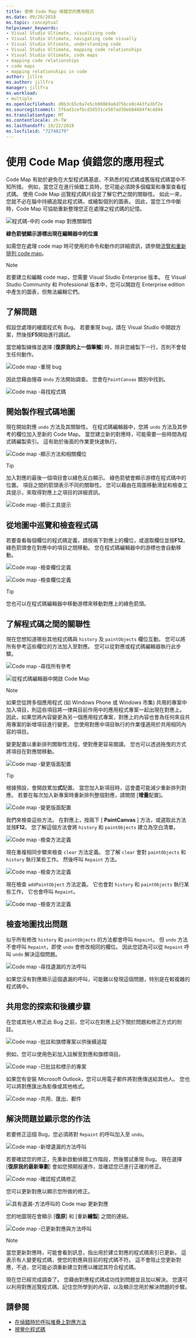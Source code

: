 ```yaml
---
title: 使用 Code Map 偵錯您的應用程式
ms.date: 09/28/2018
ms.topic: conceptual
helpviewer_keywords:
- Visual Studio Ultimate, visualizing code
- Visual Studio Ultimate, navigating code visually
- Visual Studio Ultimate, understanding code
- Visual Studio Ultimate, mapping code relationships
- Visual Studio Ultimate, code maps
- mapping code relationships
- code maps
- mapping relationships in code
author: jillre
ms.author: jillfra
manager: jillfra
ms.workload:
- multiple
ms.openlocfilehash: d0b3c65c0a7e5cb08869a6d756ce0c443fa3bf2e
ms.sourcegitcommit: 5f6ad1cefbcd3d531ce587ad30e684684f4c4d44
ms.translationtype: MT
ms.contentlocale: zh-TW
ms.lasthandoff: 10/22/2019
ms.locfileid: "72748279"
---
```

# <a name="use-code-maps-to-debug-your-applications"></a>使用 Code Map 偵錯您的應用程式

Code Map 有助於避免在大型程式碼基底、不熟悉的程式碼或舊版程式碼當中不知所措。 例如，當您正在進行偵錯工具時，您可能必須跨多個檔案和專案查看程式碼。 使用 Code Map 巡覽程式碼片段並了解它們之間的關聯性。 如此一來，您就不必在腦中持續追蹤此程式碼，或繪製個別的圖表。 因此，當您工作中斷時，Code Map 可協助重新整理您正在處理之程式碼的記憶。

![程式碼&#45;中的 code map 對應關聯性](../modeling/media/codemapstoryboardpaint.png)

**綠色箭號顯示游標出現在編輯器中的位置**

如需您在處理 code map 時可使用的命令和動作的詳細資訊，請參閱[流覽和重新排列 code map](../modeling/browse-and-rearrange-code-maps.md)。

> [!NOTE]
> 若要建立和編輯 code map，您需要 Visual Studio Enterprise 版本。 在 Visual Studio Community 和 Professional 版本中，您可以開啟在 Enterprise edition 中產生的圖表，但無法編輯它們。

## <a name="understand-the-problem"></a>了解問題
 假設您處理的繪圖程式有 Bug。 若要重現 bug，請在 Visual Studio 中開啟方案，然後按**F5**開始進行調試。

 當您繪製線條並選擇 [**復原我的上一個筆觸**] 時，除非您繪製下一行，否則不會發生任何動作。

 ![Code map &#45;重現 bug](../modeling/media/codemapstoryboardpaint0.png)

 因此您藉由搜尋 `Undo` 方法開始調查。 您會在`PaintCanvas` 類別中找到。

 ![Code map &#45;尋找程式碼](../modeling/media/codemapstoryboardpaint1.png)

## <a name="start-mapping-the-code"></a>開始製作程式碼地圖
 現在開始對應 `undo` 方法及其關聯性。 在程式碼編輯器中，您將 `undo` 方法及其參考的欄位加入至新的 Code Map。 當您建立新的對應時，可能需要一些時間為程式碼編製索引。 這有助於後面的作業更快速執行。

 ![Code map &#45;顯示方法和相關欄位](../modeling/media/codemapstoryboardpaint3.png)

> [!TIP]
> 加入對應的最後一個項目會以綠色反白顯示。 綠色箭號會顯示游標在程式碼中的位置。 項目之間的箭頭表示不同的關聯性。 您可以藉由在周圍移動滑鼠和檢查工具提示，來取得對應上之項目的詳細資訊。

 ![Code map &#45;顯示工具提示](../modeling/media/codemapstoryboardpaint4.png)

## <a name="navigate-and-examine-code-from-the-map"></a>從地圖中巡覽和檢查程式碼
 若要查看每個欄位的程式碼定義，請按兩下對應上的欄位，或選取欄位並按**F12**。 綠色箭頭會在對應中的項目之間移動。 您在程式碼編輯器中的游標也會自動移動。

 ![Code map &#45;檢查欄位定義](../modeling/media/codemapstoryboardpaint5.png)

 ![Code map &#45;檢查欄位定義](../modeling/media/codemapstoryboardpaint5a.png)

> [!TIP]
> 您也可以在程式碼編輯器中移動游標來移動對應上的綠色箭頭。

## <a name="understand-relationships-between-pieces-of-code"></a>了解程式碼之間的關聯性
 現在您想知道哪些其他程式碼與 `history` 及 `paintObjects` 欄位互動。 您可以將所有參考這些欄位的方法加入至對應。 您可以從對應或程式碼編輯器執行此步驟。

 ![Code map &#45;尋找所有參考](../modeling/media/codemapstoryboardpaint6.png)

 ![從程式碼編輯器中開啟 Code Map](../modeling/media/codemapstoryboardpaint6a.png)

> [!NOTE]
> 如果您從跨多個應用程式 (如 Windows Phone 或 Windows 市集) 共用的專案中加入項目，則這些項目將一律與目前作用中的應用程式專案一起出現在對應上。 因此，如果您將內容變更為另一個應用程式專案，對應上的內容也會為任何來自共用專案的新增項目進行變更。 您使用對應中項目執行的作業僅適用於共用相同內容的項目。

 變更配置以重新排列關聯性流程，使對應更容易閱讀。 您也可以透過拖曳的方式將項目在對應間移動。

 ![Code map &#45;變更版面配置](../modeling/media/codemapstoryboardpaint7a.png)

> [!TIP]
> 根據預設，會開啟累加**式**配置。 當您加入新項目時，這會盡可能減少重新排列對應。 若要在每次加入新專案時重新排列整個對應，請關閉 [**增量**配置]。

 ![Code map &#45;變更版面配置](../modeling/media/codemapstoryboardpaint7.png)

 我們來檢查這些方法。 在對應上，按兩下 [ **PaintCanvas** ] 方法，或選取此方法並按**F12**。 您了解這個方法會將 `history` 和 `paintObjects` 建立為空白清單。

 ![Code map &#45;檢查方法定義](../modeling/media/codemapstoryboardpaint8.png)

 現在重複相同步驟來檢查 `clear` 方法定義。 您了解 `clear` 會對 `paintObjects` 和 `history` 執行某些工作。 然後呼叫 `Repaint` 方法。

 ![Code map &#45;檢查方法定義](../modeling/media/codemapstoryboardpaint9.png)

 現在檢查 `addPaintObject` 方法定義。 它也會對 `history` 和 `paintObjects` 執行某些工作。 它也會呼叫 `Repaint`。

 ![Code map &#45;檢查方法定義](../modeling/media/codemapstoryboardpaint10.png)

## <a name="find-the-problem-by-examining-the-map"></a>檢查地圖找出問題
 似乎所有修改 `history` 和 `paintObjects` 的方法都會呼叫 `Repaint`。 但 `undo` 方法不會呼叫 `Repaint`，即使 `undo` 會修改相同的欄位。 因此您認為可以從 `Repaint` 呼叫 `undo` 解決這個問題。

 ![Code map &#45;尋找遺漏的方法呼叫](../modeling/media/codemapstoryboardpaint11.png)

 如果您沒有對應顯示這個遺漏的呼叫，可能難以發現這個問題，特別是在較複雜的程式碼中。

## <a name="share-your-discovery-and-next-steps"></a>共用您的探索和後續步驟
 在您或其他人修正此 Bug 之前，您可以在對應上記下關於問題和修正方式的附註。

 ![Code map &#45;批註和旗標專案以供後續追蹤](../modeling/media/codemapstoryboardpaint12.png)

 例如，您可以使用色彩加入註解至對應和旗標項目。

 ![Code map &#45;已批註和標示的專案](../modeling/media/codemapstoryboardpaint12a.png)

 如果您有安裝 Microsoft Outlook，您可以用電子郵件將對應傳送給其他人。 您也可以將對應匯出為影像或其他格式。

 ![Code map &#45;共用、匯出、郵件](../modeling/media/codemapstoryboardpaint13.png)

## <a name="fix-the-problem-and-show-what-you-did"></a>解決問題並顯示您的作法
 若要修正這個 Bug，您必須將對 `Repaint` 的呼叫加入至 `undo`。

 ![Code map &#45;新增遺漏的方法呼叫](../modeling/media/codemapstoryboardpaint14.png)

 若要確認您的修正，先重新啟動偵錯工作階段，然後嘗試重現 Bug。 現在選擇 [**復原我的最新筆劃**] 會如您預期般運作，並確認您已進行正確的修正。

 ![Code map &#45;確認程式碼修正](../modeling/media/codemapstoryboardpaint15.png)

 您可以更新對應以顯示您所做的修正。

 ![具有遺漏&#45;方法呼叫的 Code map 更新對應](../modeling/media/codemapstoryboardpaint16.png)

 您的地圖現在會顯示 [**復原**] 和 [重新**繪製**] 之間的連結。

 ![Code map &#45;已更新對應與方法呼叫](../modeling/media/codemapstoryboardpaint17.png)

> [!NOTE]
> 當您更新對應時，可能會看到訊息，指出用於建立對應的程式碼索引已更新。 這表示有人變更程式碼，使您的對應與目前的程式碼不符。 這不會阻止您更新對應，不過，您可能必須重新建立對應以確認其符合程式碼。

 現在您已經完成調查了。 您藉由對應程式碼成功找到問題並且加以解決。 您還可以利用對應巡覽程式碼、記住您所學到的內容，以及顯示您用於解決問題的步驟。

## <a name="see-also"></a>請參閱

- [在偵錯時於呼叫堆疊上對應方法](../debugger/map-methods-on-the-call-stack-while-debugging-in-visual-studio.md)
- [視覺化程式碼](../modeling/visualize-code.md)
